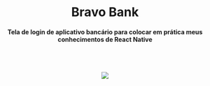 


<h1 align='center'> Bravo Bank </h1>
<h4 align='center'> Tela de login de aplicativo bancário para colocar em prática meus conhecimentos de React Native</h4>
<br/>
<br/>
<p align='center'>
  <img src='https://scontent.fbfh9-1.fna.fbcdn.net/v/t39.30808-6/290760351_125902593471960_1343406058270530539_n.jpg?_nc_cat=111&ccb=1-7&_nc_sid=730e14&_nc_ohc=uAf-GNBLwaUAX-89eQc&tn=ncW0kp2XEjLnhMy1&_nc_ht=scontent.fbfh9-1.fna&oh=00_AT_lchImg0tbOnLgNsXDnro9ny2-L_Ah_tmIPg8F-RmbLw&oe=62C8DDA7'></img>
</p>
